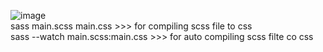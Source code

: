 ![image](https://github.com/mryunt02/sass-intro/assets/90159617/1fb5ca97-398a-44aa-a2b9-c24b11d69f9c)
<br/>
sass main.scss main.css >>> for compiling scss file to css <br/>
sass --watch main.scss:main.css >>> for auto compiling scss filte co css 
